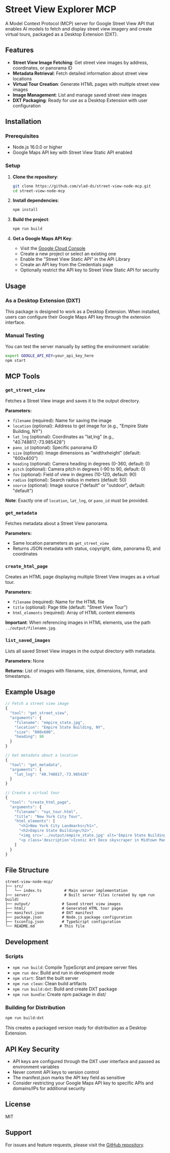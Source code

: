 # Street View Explorer MCP

A Model Context Protocol (MCP) server for Google Street View API that enables AI models to fetch and display street view imagery and create virtual tours, packaged as a Desktop Extension (DXT).

## Features

- **Street View Image Fetching**: Get street view images by address, coordinates, or panorama ID
- **Metadata Retrieval**: Fetch detailed information about street view locations
- **Virtual Tour Creation**: Generate HTML pages with multiple street view images
- **Image Management**: List and manage saved street view images
- **DXT Packaging**: Ready for use as a Desktop Extension with user configuration

## Installation

### Prerequisites

- Node.js 16.0.0 or higher
- Google Maps API key with Street View Static API enabled

### Setup

1. **Clone the repository**:
   ```bash
   git clone https://github.com/vlad-ds/street-view-node-mcp.git
   cd street-view-node-mcp
   ```

2. **Install dependencies**:
   ```bash
   npm install
   ```

3. **Build the project**:
   ```bash
   npm run build
   ```

4. **Get a Google Maps API Key**:
   - Visit the [Google Cloud Console](https://console.cloud.google.com/)
   - Create a new project or select an existing one
   - Enable the "Street View Static API" in the API Library
   - Create an API key from the Credentials page
   - Optionally restrict the API key to Street View Static API for security

## Usage

### As a Desktop Extension (DXT)

This package is designed to work as a Desktop Extension. When installed, users can configure their Google Maps API key through the extension interface.

### Manual Testing

You can test the server manually by setting the environment variable:

```bash
export GOOGLE_API_KEY=your_api_key_here
npm start
```

## MCP Tools

### `get_street_view`

Fetches a Street View image and saves it to the output directory.

**Parameters:**
- `filename` (required): Name for saving the image
- `location` (optional): Address to get image for (e.g., "Empire State Building, NY")
- `lat_lng` (optional): Coordinates as "lat,lng" (e.g., "40.748817,-73.985428")
- `pano_id` (optional): Specific panorama ID
- `size` (optional): Image dimensions as "widthxheight" (default: "600x400")
- `heading` (optional): Camera heading in degrees (0-360, default: 0)
- `pitch` (optional): Camera pitch in degrees (-90 to 90, default: 0)
- `fov` (optional): Field of view in degrees (10-120, default: 90)
- `radius` (optional): Search radius in meters (default: 50)
- `source` (optional): Image source ("default" or "outdoor", default: "default")

**Note**: Exactly one of `location`, `lat_lng`, or `pano_id` must be provided.

### `get_metadata`

Fetches metadata about a Street View panorama.

**Parameters:**
- Same location parameters as `get_street_view`
- Returns JSON metadata with status, copyright, date, panorama ID, and coordinates

### `create_html_page`

Creates an HTML page displaying multiple Street View images as a virtual tour.

**Parameters:**
- `filename` (required): Name for the HTML file
- `title` (optional): Page title (default: "Street View Tour")
- `html_elements` (required): Array of HTML content elements

**Important**: When referencing images in HTML elements, use the path `../output/filename.jpg`.

### `list_saved_images`

Lists all saved Street View images in the output directory with metadata.

**Parameters:** None

**Returns:** List of images with filename, size, dimensions, format, and timestamps.

## Example Usage

```javascript
// Fetch a street view image
{
  "tool": "get_street_view",
  "arguments": {
    "filename": "empire_state.jpg",
    "location": "Empire State Building, NY",
    "size": "800x600",
    "heading": 90
  }
}

// Get metadata about a location
{
  "tool": "get_metadata",
  "arguments": {
    "lat_lng": "40.748817,-73.985428"
  }
}

// Create a virtual tour
{
  "tool": "create_html_page",
  "arguments": {
    "filename": "nyc_tour.html",
    "title": "New York City Tour",
    "html_elements": [
      "<h1>New York City Landmarks</h1>",
      "<h2>Empire State Building</h2>",
      "<img src='../output/empire_state.jpg' alt='Empire State Building'>",
      "<p class='description'>Iconic Art Deco skyscraper in Midtown Manhattan.</p>"
    ]
  }
}
```

## File Structure

```
street-view-node-mcp/
├── src/
│   └── index.ts          # Main server implementation
├── server/               # Built server files (created by npm run build)
├── output/              # Saved street view images
├── html/                # Generated HTML tour pages
├── manifest.json        # DXT manifest
├── package.json         # Node.js package configuration
├── tsconfig.json        # TypeScript configuration
└── README.md           # This file
```

## Development

### Scripts

- `npm run build`: Compile TypeScript and prepare server files
- `npm run dev`: Build and run in development mode
- `npm start`: Start the built server
- `npm run clean`: Clean build artifacts
- `npm run build:dxt`: Build and create DXT package
- `npm run bundle`: Create npm package in dist/

### Building for Distribution

```bash
npm run build:dxt
```

This creates a packaged version ready for distribution as a Desktop Extension.

## API Key Security

- API keys are configured through the DXT user interface and passed as environment variables
- Never commit API keys to version control
- The manifest.json marks the API key field as sensitive
- Consider restricting your Google Maps API key to specific APIs and domains/IPs for additional security

## License

MIT

## Support

For issues and feature requests, please visit the [GitHub repository](https://github.com/vlad-ds/street-view-node-mcp/issues).